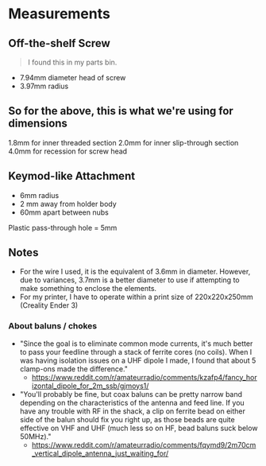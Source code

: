 # Measurements

## Off-the-shelf Screw
> I found this in my parts bin.

- 7.94mm diameter head of screw
- 3.97mm radius

## So for the above, this is what we're using for dimensions
1.8mm for inner threaded section
2.0mm for inner slip-through section
4.0mm for recession for screw head


## Keymod-like Attachment
- 6mm radius
- 2 mm away from holder body
- 60mm apart between nubs



Plastic pass-through hole = 5mm

## Notes
- For the wire I used, it is the equivalent of 3.6mm in diameter.  However, due to variances, 3.7mm is a better diameter to use if attempting to make something to enclose the elements.
- For my printer, I have to operate within a print size of 220x220x250mm (Creality Ender 3)

### About baluns / chokes
- "Since the goal is to eliminate common mode currents, it's much better to pass your feedline through a stack of ferrite cores (no coils). When I was having isolation issues on a UHF dipole I made, I found that about 5 clamp-ons made the difference."
    - https://www.reddit.com/r/amateurradio/comments/kzafp4/fancy_horizontal_dipole_for_2m_ssb/gjmoys1/
- "You'll probably be fine, but coax baluns can be pretty narrow band depending on the characteristics of the antenna and feed line. If you have any trouble with RF in the shack, a clip on ferrite bead on either side of the balun should fix you right up, as those beads are quite effective on VHF and UHF (much less so on HF, bead baluns suck below 50MHz)."
    - https://www.reddit.com/r/amateurradio/comments/fqymd9/2m70cm_vertical_dipole_antenna_just_waiting_for/